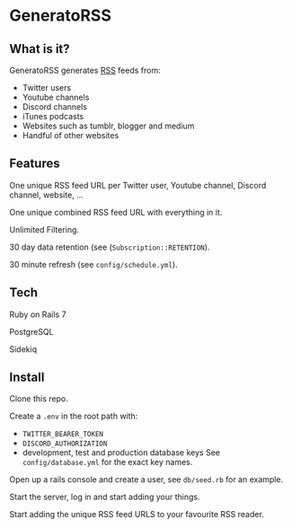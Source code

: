 # GeneratoRSS

## What is it?

GeneratoRSS generates [RSS](https://en.wikipedia.org/wiki/RSS) feeds from:
* Twitter users
* Youtube channels
* Discord channels
* iTunes podcasts
* Websites such as tumblr, blogger and medium
* Handful of other websites

## Features

One unique RSS feed URL per Twitter user, Youtube channel, Discord channel, website, ...

One unique combined RSS feed URL with everything in it.

Unlimited Filtering.

30 day data retention (see (`Subscription::RETENTION`).

30 minute refresh (see `config/schedule.yml`).

## Tech

Ruby on Rails 7

PostgreSQL

Sidekiq

## Install

Clone this repo.

Create a `.env` in the root path with:
* `TWITTER_BEARER_TOKEN`
* `DISCORD_AUTHORIZATION`
* development, test and production database keys
  See `config/database.yml` for the exact key names.
  
Open up a rails console and create a user, see `db/seed.rb` for an example.

Start the server, log in and start adding your things.

Start adding the unique RSS feed URLS to your favourite RSS reader.